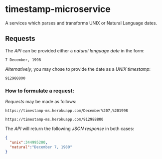 # timestamp-microservice
A services which parses and transforms UNIX or Natural Language dates.



## Requests

The _API_ can be provided either a *natural language date* in the form: 

`7 December, 1998`

_Alternatively_, you may chose to provide the date as a *UNIX timestamp*:

`912988800`


### How to formulate a request:

*Requests* may be made as follows:

`https://timestamp-ms.herokuapp.com/December%207,%201998`

`https://timestamp-ms.herokuapp.com/912988800`

The _API_ will return the following *JSON response* in both cases:

```json
{
  "unix":344995200, 
  "natural":"December 7, 1980"
}
